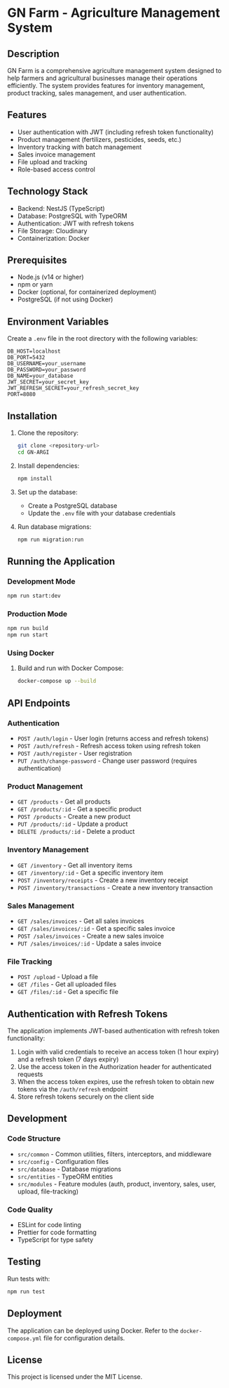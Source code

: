 # GN Farm - Agriculture Management System

## Description

GN Farm is a comprehensive agriculture management system designed to help farmers and agricultural businesses manage their operations efficiently. The system provides features for inventory management, product tracking, sales management, and user authentication.

## Features

- User authentication with JWT (including refresh token functionality)
- Product management (fertilizers, pesticides, seeds, etc.)
- Inventory tracking with batch management
- Sales invoice management
- File upload and tracking
- Role-based access control

## Technology Stack

- Backend: NestJS (TypeScript)
- Database: PostgreSQL with TypeORM
- Authentication: JWT with refresh tokens
- File Storage: Cloudinary
- Containerization: Docker

## Prerequisites

- Node.js (v14 or higher)
- npm or yarn
- Docker (optional, for containerized deployment)
- PostgreSQL (if not using Docker)

## Environment Variables

Create a `.env` file in the root directory with the following variables:

```env
DB_HOST=localhost
DB_PORT=5432
DB_USERNAME=your_username
DB_PASSWORD=your_password
DB_NAME=your_database
JWT_SECRET=your_secret_key
JWT_REFRESH_SECRET=your_refresh_secret_key
PORT=8080
```

## Installation

1. Clone the repository:

   ```bash
   git clone <repository-url>
   cd GN-ARGI
   ```

2. Install dependencies:

   ```bash
   npm install
   ```

3. Set up the database:
   - Create a PostgreSQL database
   - Update the `.env` file with your database credentials

4. Run database migrations:
   ```bash
   npm run migration:run
   ```

## Running the Application

### Development Mode

```bash
npm run start:dev
```

### Production Mode

```bash
npm run build
npm run start
```

### Using Docker

1. Build and run with Docker Compose:
   ```bash
   docker-compose up --build
   ```

## API Endpoints

### Authentication

- `POST /auth/login` - User login (returns access and refresh tokens)
- `POST /auth/refresh` - Refresh access token using refresh token
- `POST /auth/register` - User registration
- `PUT /auth/change-password` - Change user password (requires authentication)

### Product Management

- `GET /products` - Get all products
- `GET /products/:id` - Get a specific product
- `POST /products` - Create a new product
- `PUT /products/:id` - Update a product
- `DELETE /products/:id` - Delete a product

### Inventory Management

- `GET /inventory` - Get all inventory items
- `GET /inventory/:id` - Get a specific inventory item
- `POST /inventory/receipts` - Create a new inventory receipt
- `POST /inventory/transactions` - Create a new inventory transaction

### Sales Management

- `GET /sales/invoices` - Get all sales invoices
- `GET /sales/invoices/:id` - Get a specific sales invoice
- `POST /sales/invoices` - Create a new sales invoice
- `PUT /sales/invoices/:id` - Update a sales invoice

### File Tracking

- `POST /upload` - Upload a file
- `GET /files` - Get all uploaded files
- `GET /files/:id` - Get a specific file

## Authentication with Refresh Tokens

The application implements JWT-based authentication with refresh token functionality:

1. Login with valid credentials to receive an access token (1 hour expiry) and a refresh token (7 days expiry)
2. Use the access token in the Authorization header for authenticated requests
3. When the access token expires, use the refresh token to obtain new tokens via the `/auth/refresh` endpoint
4. Store refresh tokens securely on the client side

## Development

### Code Structure

- `src/common` - Common utilities, filters, interceptors, and middleware
- `src/config` - Configuration files
- `src/database` - Database migrations
- `src/entities` - TypeORM entities
- `src/modules` - Feature modules (auth, product, inventory, sales, user, upload, file-tracking)

### Code Quality

- ESLint for code linting
- Prettier for code formatting
- TypeScript for type safety

## Testing

Run tests with:

```bash
npm run test
```

## Deployment

The application can be deployed using Docker. Refer to the `docker-compose.yml` file for configuration details.

## License

This project is licensed under the MIT License.
